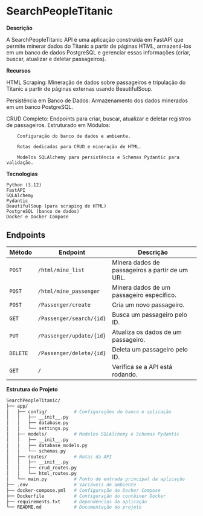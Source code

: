 # SearchPeopleTitanic

**Descrição**

A SearchPeopleTitanic API é uma aplicação construída em FastAPI que permite minerar dados do Titanic a partir de páginas HTML, armazená-los em um banco de dados PostgreSQL e gerenciar essas informações (criar, buscar, atualizar e deletar passageiros).

**Recursos**

HTML Scraping: Mineração de dados sobre passageiros e tripulação do Titanic a partir de páginas externas usando BeautifulSoup.

Persistência em Banco de Dados: Armazenamento dos dados minerados em um banco PostgreSQL.

CRUD Completo: Endpoints para criar, buscar, atualizar e deletar registros de passageiros.
    Estruturado em Módulos:

        Configuração do banco de dados e ambiente.

        Rotas dedicadas para CRUD e mineração de HTML.
        
        Modelos SQLAlchemy para persistência e Schemas Pydantic para validação.

**Tecnologias**

    Python (3.12)
    FastAPI
    SQLAlchemy
    Pydantic
    BeautifulSoup (para scraping de HTML)
    PostgreSQL (banco de dados)
    Docker e Docker Compose


## **Endpoints**

| **Método** | **Endpoint**              | **Descrição**                                         |
|------------|---------------------------|------------------------------------------------------|
| `POST`     | `/html/mine_list`         | Minera dados de passageiros a partir de um URL.      |
| `POST`     | `/html/mine_passenger`    | Minera dados de um passageiro específico.            |
| `POST`     | `/Passenger/create`       | Cria um novo passageiro.                             |
| `GET`      | `/Passenger/search/{id}`  | Busca um passageiro pelo ID.                         |
| `PUT`      | `/Passenger/update/{id}`  | Atualiza os dados de um passageiro.                  |
| `DELETE`   | `/Passenger/delete/{id}`  | Deleta um passageiro pelo ID.                        |
| `GET`      | `/`                       | Verifica se a API está rodando.                      |


**Estrutura do Projeto**

```bash
SearchPeopleTitanic/
├── app/
│   ├── config/          # Configurações do banco e aplicação
│   │   ├── __init__.py
│   │   ├── database.py
│   │   └── settings.py
│   ├── models/          # Modelos SQLAlchemy e Schemas Pydantic
│   │   ├── __init__.py
│   │   ├── database_models.py
│   │   └── schemas.py
│   ├── routes/          # Rotas da API
│   │   ├── __init__.py
│   │   ├── crud_routes.py
│   │   └── html_routes.py
│   └── main.py          # Ponto de entrada principal da aplicação
├── .env                 # Variáveis de ambiente
├── docker-compose.yml   # Configuração do Docker Compose
├── Dockerfile           # Configuração do contêiner Docker
├── requirements.txt     # Dependências da aplicação
└── README.md            # Documentação do projeto
```